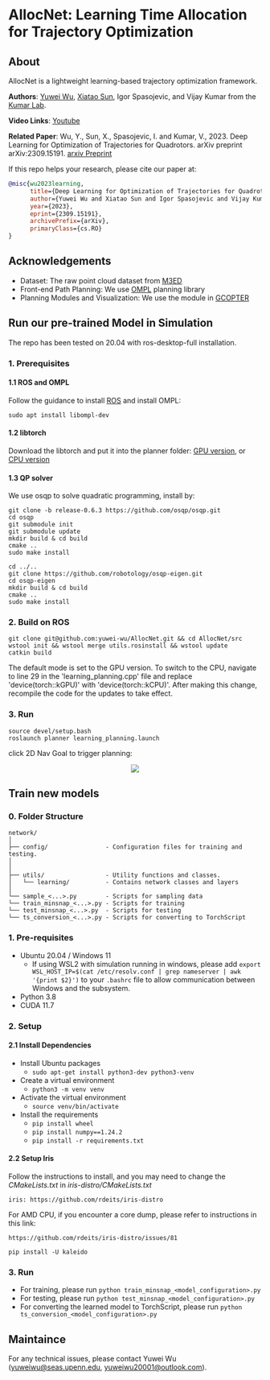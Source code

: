 # AllocNet: Learning Time Allocation for Trajectory Optimization

## About

AllocNet is a lightweight learning-based trajectory optimization framework. 

__Authors__: [Yuwei Wu](https://github.com/yuwei-wu), [Xiatao Sun](https://github.com/M4D-SC1ENTIST), Igor Spasojevic, and Vijay Kumar from the [Kumar Lab](https://www.kumarrobotics.org/).

__Video Links__:  [Youtube](https://www.youtube.com/watch?v=tA02dJz9ux8)


__Related Paper__: Wu, Y., Sun, X., Spasojevic, I. and Kumar, V., 2023. Deep Learning for Optimization of Trajectories for Quadrotors. arXiv preprint arXiv:2309.15191.
[arxiv Preprint](https://arxiv.org/pdf/2309.15191.pdf)

If this repo helps your research, please cite our paper at:

```bibtex
@misc{wu2023learning,
      title={Deep Learning for Optimization of Trajectories for Quadrotors}, 
      author={Yuwei Wu and Xiatao Sun and Igor Spasojevic and Vijay Kumar},
      year={2023},
      eprint={2309.15191},
      archivePrefix={arXiv},
      primaryClass={cs.RO}
}
```

## Acknowledgements


- Dataset: The raw point cloud dataset from [M3ED](https://m3ed.io/)
- Front-end Path Planning: We use [OMPL](https://ompl.kavrakilab.org/) planning library
- Planning Modules and Visualization: We use the module in [GCOPTER](https://github.com/ZJU-FAST-Lab/GCOPTER)


## Run our pre-trained Model in Simulation

The repo has been tested on 20.04 with ros-desktop-full installation.

### 1. Prerequisites

#### 1.1 ROS and OMPL

Follow the guidance to install [ROS](https://wiki.ros.org/ROS/Installation) and install OMPL:
```
sudo apt install libompl-dev
```

#### 1.2 libtorch

Download the libtorch and put it into the planner folder: [GPU version](https://download.pytorch.org/libtorch/test/cu117/libtorch-cxx11-abi-shared-with-deps-latest.zip), or [CPU version](https://download.pytorch.org/libtorch/test/cpu/libtorch-cxx11-abi-shared-with-deps-latest.zip)

#### 1.3 QP solver 

We use osqp to solve quadratic programming, install by:

```
git clone -b release-0.6.3 https://github.com/osqp/osqp.git
cd osqp
git submodule init
git submodule update
mkdir build & cd build
cmake ..
sudo make install

cd ../..
git clone https://github.com/robotology/osqp-eigen.git
cd osqp-eigen
mkdir build & cd build
cmake ..
sudo make install
```

### 2. Build on ROS 

```
git clone git@github.com:yuwei-wu/AllocNet.git && cd AllocNet/src
wstool init && wstool merge utils.rosinstall && wstool update
catkin build
```
The default mode is set to the GPU version. To switch to the CPU, navigate to line 29 in the 'learning_planning.cpp' file and replace 'device(torch::kGPU)' with 'device(torch::kCPU)'. After making this change, recompile the code for the updates to take effect.

### 3. Run

```
source devel/setup.bash
roslaunch planner learning_planning.launch
```

click 2D Nav Goal to trigger planning:

<p align="center">
  <img src="docs/sim_vis.gif"/>
</p>


## Train new models

### 0. Folder Structure

```plaintext
network/
│
├── config/                - Configuration files for training and testing.
│
│
├── utils/                 - Utility functions and classes.
│   └── learning/          - Contains network classes and layers
│
└── sample_<...>.py        - Scripts for sampling data
└── train_minsnap_<...>.py - Scripts for training
└── test_minsnap_<...>.py  - Scripts for testing
└── ts_conversion_<...>.py - Scripts for converting to TorchScript
```

### 1. Pre-requisites
- Ubuntu 20.04 / Windows 11
  - If using WSL2 with simulation running in windows, please add `export WSL_HOST_IP=$(cat /etc/resolv.conf | grep nameserver | awk '{print $2}')` to your `.bashrc` file to allow communication between Windows and the subsystem.
- Python 3.8
- CUDA 11.7

### 2. Setup

#### 2.1 Install Dependencies

- Install Ubuntu packages
  - `sudo apt-get install python3-dev python3-venv`
- Create a virtual environment
  - `python3 -m venv venv`
- Activate the virtual environment
  - `source venv/bin/activate`
- Install the requirements
  - `pip install wheel`
  - `pip install numpy==1.24.2`
  - `pip install -r requirements.txt`
  

#### 2.2 Setup Iris
Follow the instructions to install, and you may need to change the *CMakeLists.txt* in *iris-distro/CMakeLists.txt*
```
iris: https://github.com/rdeits/iris-distro
```
For AMD CPU, if you encounter a core dump, please refer to instructions in this link:
```
https://github.com/rdeits/iris-distro/issues/81
```
```
pip install -U kaleido
```

### 3. Run
- For training, please run ```python train_minsnap_<model_configuration>.py```
- For testing, please run ```python test_minsnap_<model_configuration>.py```
- For converting the learned model to TorchScript, please run ```python ts_conversion_<model_configuration>.py```


## Maintaince

For any technical issues, please contact Yuwei Wu (yuweiwu@seas.upenn.edu, yuweiwu20001@outlook.com).
